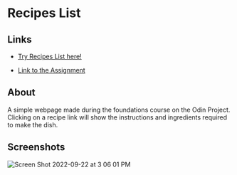 # Recipes List

## Links

- [Try Recipes List here!](https://github.com/Metalper/Odin-recipes.git)

- [Link to the Assignment](https://www.theodinproject.com/paths/foundations/courses/foundations/lessons/recipes)

## About

A simple webpage made during the foundations course on the Odin Project. Clicking on a recipe link will show the instructions and ingredients required to make the dish.

## Screenshots

![Screen Shot 2022-09-22 at 3 06 01 PM](https://user-images.githubusercontent.com/94170093/191682252-ce75b88d-0472-45a2-b483-7bc858f4fafd.jpg)
